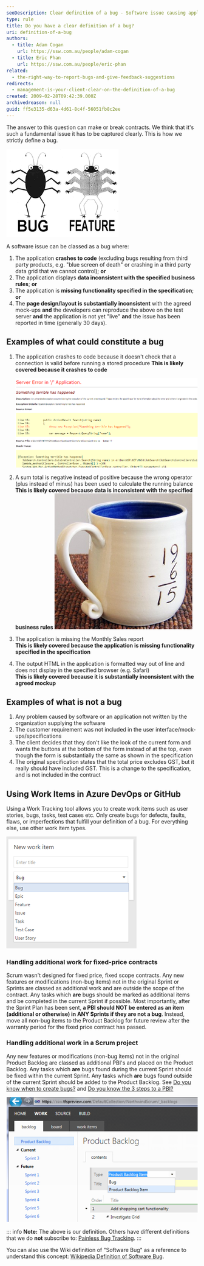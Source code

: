 ```yaml
---
seoDescription: Clear definition of a bug - Software issue causing application crashes, data inconsistencies, missing functionality, or page design/ layout issues that can be reproduced and reported within a specified timeframe.
type: rule
title: Do you have a clear definition of a bug?
uri: definition-of-a-bug
authors:
  - title: Adam Cogan
    url: https://ssw.com.au/people/adam-cogan
  - title: Eric Phan
    url: https://ssw.com.au/people/eric-phan
related:
  - the-right-way-to-report-bugs-and-give-feedback-suggestions
redirects:
  - management-is-your-client-clear-on-the-definition-of-a-bug
created: 2009-02-28T09:42:39.000Z
archivedreason: null
guid: ff5e3135-d63a-4d61-8c4f-56051fb8c2ee
---
```


The answer to this question can make or break contracts. We think that it's such a fundamental issue it has to be captured clearly. This is how we strictly define a bug.

<!--endintro-->

![](bug-feature.png)

A software issue can be classed as a bug where:

1. The application **crashes to code** (excluding bugs resulting from third party products, e.g. "blue screen of death" or crashing in a third party data grid that we cannot control); **or**
2. The application displays **data inconsistent with the specified business rules**; **or**
3. The application is **missing functionality specified in the specification**; **or**
4. The **page design/layout is substantially inconsistent** with the agreed mock-ups **and** the developers can reproduce the above on the test server **and** the application is not yet "live" **and** the issue has been reported in time (generally 30 days).

## Examples of what **could** constitute a bug

1. The application crashes to code because it doesn't check that a connection is valid before running a stored procedure
   **This is likely covered because it crashes to code**

   ![Figure: Yellow screen of death](YellowScreenofDeath.jpg)

2. A sum total is negative instead of positive because the wrong operator (plus instead of minus) has been used to calculate the running balance
   **This is likely covered because data is inconsistent with the specified business rules**
   ![Figure: An incorrect sum is likely to be a bug](IncorrectSum.jpg)

3. The application is missing the Monthly Sales report  
   **This is likely covered because the application is missing functionality specified in the specification**

4. The output HTML in the application is formatted way out of line and does not display in the specified browser (e.g. Safari)  
   **This is likely covered because it is substantially inconsistent with the agreed mockup**

## Examples of what is **not** a bug

1. Any problem caused by software or an application not written by the organization supplying the software
2. The customer requirement was not included in the user interface/mock-ups/specifications
3. The client decides that they don't like the look of the current form and wants the buttons at the bottom of the form instead of at the top, even though the form is substantially the same as shown in the specification
4. The original specification states that the total price excludes GST, but it really should have included GST. This is a change to the specification, and is not included in the contract

## Using Work Items in Azure DevOps or GitHub

Using a Work Tracking tool allows you to create work items such as user stories, bugs, tasks, test cases etc. Only create bugs for defects, faults, flaws, or imperfections that fulfill your definition of a bug. For everything else, use other work item types.

![Figure: Do I create this as a bug, or a task?](2016-02-08_12-20-59.png)

### Handling additional work for fixed-price contracts

Scrum wasn't designed for fixed price, fixed scope contracts. Any new features or modifications (non-bug items) not in the original Sprint or Sprints are classed as additional work and are outside the scope of the contract. Any tasks which **are** bugs should be marked as additional items and be completed in the current Sprint if possible. Most importantly, after the Sprint Plan has been sent, **a PBI should NOT be entered as an item (additional or otherwise) in ANY Sprints if they are not a bug**. Instead, move all non-bug items to the Product Backlog for future review after the warranty period for the fixed price contract has passed.

### Handling additional work in a Scrum project

Any new features or modifications (non-bug items) not in the original Product Backlog are classed as additional PBI's and placed on the Product Backlog. Any tasks which **are** bugs found during the current Sprint should be fixed within the current Sprint. Any tasks which **are** bugs found outside of the current Sprint should be added to the Product Backlog. See [Do you know when to create bugs?](/during-a-sprint-do-you-know-when-to-create-bugs "Do you know when to create bugs?") and [Do you know the 3 steps to a PBI?](/do-you-know-the-3-steps-to-a-pbi)

![Figure: Adding a bug to the Product Backlog in Azure DevOps](62034c_tfs_preview_add_bug.png)

::: info
**Note:** The above is our definition. Others have different definitions that we do **not** subscribe to: [Painless Bug Tracking](https://www.joelonsoftware.com/2000/11/08/painless-bug-tracking/).
:::

You can also use the Wiki definition of "Software Bug" as a reference to understand this concept: [Wikipedia Definition of Software Bug](https://en.wikipedia.org/wiki/Software_bug).
